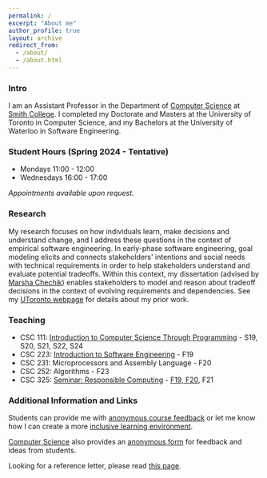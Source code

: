 ```yaml
---
permalink: /
excerpt: "About me"
author_profile: true
layout: archive
redirect_from: 
  - /about/
  - /about.html
---
```


<!--
__**SURF 2023**__ I'm hiring *new* SURF students this summer. Please email amgrubb@smith.edu with your resume, _unofficial_ transcript, and a writing sample to apply.


[I'm hiring SURF students this summer. Please apply and rank my lab highly.](https://smithcollege.qualtrics.com/jfe/form/SV_0weEdxIWxMU9iCy) _Note: The last page of the application, asks for a title and brief description of the project. This field is not used in computer science. Please enter a short description from any of [my labs project](https://amgrubb.github.io/projects/), also the description at the bottom of our [lab page](https://amgrubb.github.io/grubb-lab/)._
-->

### Intro

I am an Assistant Professor in the Department of [Computer Science](http://cs.smith.edu/) at [Smith College](www.smith.edu). 
I completed my Doctorate and Masters at the University of Toronto in Computer Science, 
and my Bachelors at the University of Waterloo in Software Engineering.

### Student Hours (Spring 2024 - Tentative)

* Mondays 11:00 - 12:00
* Wednesdays 16:00 - 17:00

_Appointments available upon request._

<!--
Spring 2022: In-person on Wednesday 6-7pm in Ford Hall 355. Online (Zoom) during times listed in my [appointment calendar](https://tinyurl.com/grubb-app).  
Appointments: [https://tinyurl.com/grubb-app](https://tinyurl.com/grubb-app)
-->

### Research 
My research focuses on how individuals learn, make decisions and understand change, and 
I address these questions in the context of empirical software engineering. 
In early-phase software engineering, goal modeling elicits and connects stakeholders' intentions and 
social needs with technical requirements in order to help stakeholders understand and evaluate potential tradeoffs. 
Within this context, my dissertation (advised by [Marsha Chechik](http://www.cs.toronto.edu/~chechik)) enables 
stakeholders to model and reason about tradeoff decisions in the context of evolving requirements and dependencies. 
See my [UToronto webpage](http://www.cs.toronto.edu/~amgrubb) for details about my prior work.

### Teaching 

* CSC 111: [Introduction to Computer Science Through Programming](https://amgrubb.github.io/csc111) - S19, S20, S21, S22, S24
* CSC 223: [Introduction to Software Engineering](files/CSC223F19.pdf) - F19
* CSC 231: Microprocessors and Assembly Language - F20
* CSC 252: Algorithms - F23
* CSC 325: [Seminar: Responsible Computing](files/CSC325F19.pdf) - [F19, F20](https://doi.org/10.35482/csc.002.2021), F21

### Additional Information and Links

Students can provide me with [anonymous course feedback](https://forms.gle/vAFiNqMaovom9Gjf8) or let me know how I can create a more [inclusive learning environment](https://forms.gle/ZT7s6q8mA1Lz3eZV7).

[Computer Science](https://www.smith.edu/academics/computer-science) also provides an [anonymous form](https://forms.gle/ivNdENCtDsQqEyMC7) for feedback and ideas from students. 

Looking for a reference letter, please read [this page](/letters/).
